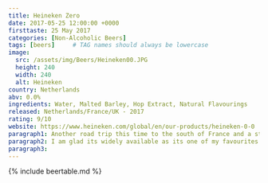 ```yaml
---
title: Heineken Zero
date: 2017-05-25 12:00:00 +0000
firsttaste: 25 May 2017
categories: [Non-Alcoholic Beers]
tags: [beers]     # TAG names should always be lowercase
image:
  src: /assets/img/Beers/Heineken00.JPG
  height: 240
  width: 240
  alt: Heineken
country: Netherlands
abv: 0.0%
ingredients: Water, Malted Barley, Hop Extract, Natural Flavourings
released: Netherlands/France/UK - 2017
rating: 9/10
website: https://www.heineken.com/global/en/our-products/heineken-0-0
paragraph1: Another road trip this time to the south of France and a stop over in central France for the night delivered another new beer and one that now is a staple in my non-alcoholic beer journey as its available widely in the UK and is the non-alcoholic beer in the new Tottenham hotspur stadium.
paragraph2: I am glad its widely available as its one of my favourites. Its easy to drink, and always refreshing and good at quenching my thirst.
paragraph3: 
---
```

{% include beertable.md %}
